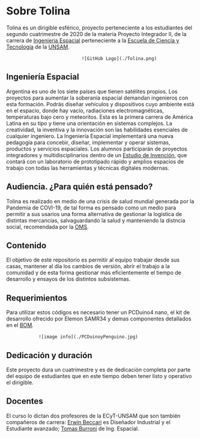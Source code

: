 # Sobre Tolina

Tolina es un dirigible esférico, proyecto perteneciente a los estudiantes del segundo cuatrimestre de 2020 de la materia Proyecto Integrador II, de la carrera de [Ingenieria Espacial](http://www.unsam.edu.ar/ingenierias/#ingenierias) perteneciente a
la [Escuela de Ciencia y Tecnología](http://www.unsam.edu.ar/escuelas/ciencia/) de la [UNSAM](https://www.unsam.edu.ar/).

                                ![GitHub Logo](./Tolina.png)

## Ingeniería Espacial
Argentina es uno de los siete países que tienen satélites propios. Los proyectos para aumentar la soberanía espacial demandan ingenieros con esta formación. Podrás diseñar vehículos y dispositivos cuyo ambiente está en el espacio, donde hay vacío, radiaciones electromagnéticas, temperaturas bajo cero y meteoritos. Esta es la primera carrera de América Latina en su tipo y tiene una orientación en sistemas complejos. La creatividad, la inventiva y la innovación son las habilidades esenciales de cualquier ingeniero. La Ingeniería Espacial implementará una nueva pedagogía para concebir, diseñar, implementar y operar sistemas, productos y servicios espaciales. Los alumnos participarán de proyectos integradores y multidisciplinarios dentro de un [Estudio de Invención](http://estudiodeinvencion.com.ar), que contará con un laboratorio de prototipado rápido y amplios espacios de trabajo con todas las herramientas y técnicas digitales modernas.

## Audiencia. ¿Para quién está pensado?
Tolina es realizado en medio de una crisis de salud mundial generada por la Pandemia de COVI-19, de tal forma es pensado como un medio para permitir a sus usarios una forma alternativa de gestionar la logistica de distintas mercancias, salvaguardando la salud y manteniendo la distncia social, recomendada por la [OMS](https://www.aaoms.org/practice-resources/covid-19-updates).

## Contenido
El objetivo de este repositorio es permitir al equipo trabajar desde sus casas, mantener al día los cambios de versión, abrir el trabajo a la comunidad y de esta forma gestionar más eficientemente el tiempo de desarrollo y ensayos de los distintos subsistemas.

## Requerimientos
Para utilizar estos códigos es necesario tener un PCDuino4 nano, el kit de desarrollo ofrecido por Elemon SAMR34 y demas componentes detallados en el [BOM](http://google.com).

                ![image info](./PCDuinoyPenguino.jpg)

## Dedicación y duración
Este proyecto dura un cuatrimestre y es de dedicación completa por parte del equipo de estudiantes que en este tiempo deben tener listo y operativo el dirigible.

## Docentes
El curso lo dictan dos profesores de la ECyT-UNSAM que son también
compañeros de carrera: [Erwin Beccari](https://testabrava.myportfolio.com/) es Diseñador Industrial y el Estudiante avanzado; [Tomas Burroni](https://ar.linkedin.com/in/burroni-ti) de Ing. Espacial.
